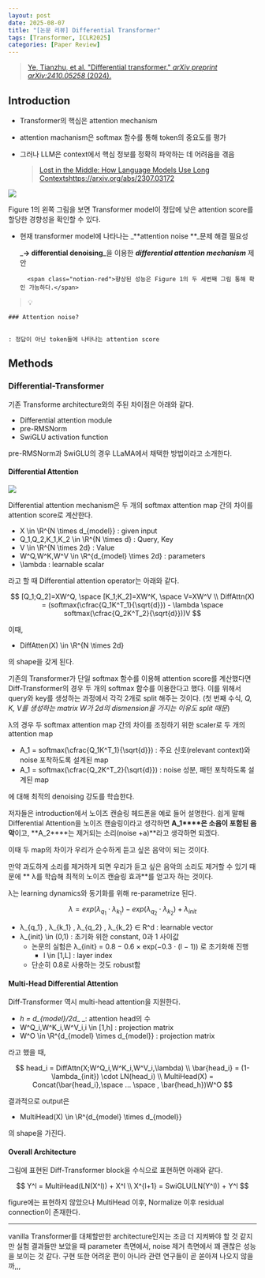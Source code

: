 ```yaml
---
layout: post
date: 2025-08-07
title: "[논문 리뷰] Differential Transformer"
tags: [Transformer, ICLR2025]
categories: [Paper Review]
---
```


> [Ye, Tianzhu, et al. "Differential transformer." ](https://arxiv.org/abs/2410.05258)[_arXiv preprint arXiv:2410.05258_](https://arxiv.org/abs/2410.05258)[ (2024).](https://arxiv.org/abs/2410.05258)



## Introduction

- Transformer의 핵심은 attention mechanism
- attention machanism은 softmax 함수를 통해 token의 중요도를 평가
- 그러나 LLM은 context에서 핵심 정보를 정확히 파악하는 데 어려움을 겪음

	> [Lost in the Middle: How Language Models Use Long Contextshttps://arxiv.org/abs/2307.03172](https://arxiv.org/abs/2307.03172)


![](https://prod-files-secure.s3.us-west-2.amazonaws.com/542b861c-36a8-4051-84e5-8804b6728dba/9083ea56-691a-4752-ae26-47f403431ac8/image.png?X-Amz-Algorithm=AWS4-HMAC-SHA256&X-Amz-Content-Sha256=UNSIGNED-PAYLOAD&X-Amz-Credential=ASIAZI2LB466VZVB5PSY%2F20251007%2Fus-west-2%2Fs3%2Faws4_request&X-Amz-Date=20251007T132125Z&X-Amz-Expires=3600&X-Amz-Security-Token=IQoJb3JpZ2luX2VjEA0aCXVzLXdlc3QtMiJHMEUCIAIhy2uAWHD%2BNyKPl9S%2FTYIwXybRvOtrizeBkUE1aClYAiEAwvDu9WUKK2s8%2FPyjLJXntcW9BymuucHaG98n0bmSwW4qiAQIpv%2F%2F%2F%2F%2F%2F%2F%2F%2F%2FARAAGgw2Mzc0MjMxODM4MDUiDH1Um5ZrUZV%2B8eFtkircA%2FX7bfX%2FsiaF6%2F6ZOjXJ8cGo3V6neZcJtLYhZw%2FCsVaBoNIn6k4YWBUVDE8lrzn1kBLU5tVphtkjhro4G6ODPRLdFzdu2HlCIhsjNh47m7zlPVR%2FuVTwanf3DadtNehyLCWA0wdx3STtkBZZy18R7iqg1Tiwy%2F3L036QpGuIngn2cRshQGnTe2JcolOydS78wd0BmsykJeedIBUKEtvM7qPidLIQEZLpzf%2BBQnpSVAyeIk98lhOi0zFeUQhRphiatLUcEChFEfFNKSXetrMkCF0w9ogAyFkPbqAtwMbjcQl5THbZqNHvsltCTD7UIT5GxhMe2X8YCDxaAY6TT4gkjY3sOGYY3j%2FwUmNOeMxYLzNBY9Im%2FTCCXXSjnc%2FWF0Tr56Mgn7cU5%2BuL7z69hK3lUqof59PrKbcoOmcMCi6ipLOwvz9eHK0FXP6IcUnoDzzTBd2eulJbypSnCb11S%2FMgz1ajJb0uo7u6T%2FgIBNT9wU5dY7ld8hubh%2F71Iw8K2%2FmbNDfTj4ZJ2rZXHe0iTqJOmr6E1s16SQEAnLhg2N%2BBPF3mZ1NTl811%2BQtZ8%2F5CEfsMm0m8JHeiBftBoXoVFB2VxfWjhwzv5B4%2BgnZJ2kOuUT9WquSqeq5Q0HAM%2FWP2MJ2elMcGOqUB4zLCxYt%2FwfJkW4woFjktqQhnYZuNUXLDsC2ZsWEUJw3Jl2kYYIBikmUiL5cPA3Mjj%2B0cmt%2BGGgVEfdQJ7PxIHav%2BD0s%2Ba9zGqn%2FrI8Ncl5%2F745ocu02jO9yke%2FhuojAbzOmGltX3zI5N7SNscgjNYyoMWMOkFy0hmxtkukzL%2BMxNu3d7Ju0EwbQOU65U7BXxt042wfnAE%2BQKSgAbwcMFM4hw9G4l&X-Amz-Signature=6becc3971af9b253d38c7e3b05065631ed07fa64c77a6fb052aa985e85477799&X-Amz-SignedHeaders=host&x-amz-checksum-mode=ENABLED&x-id=GetObject)


Figure 1의 왼쪽 그림을 보면 Transformer model이 정답에 낮은 attention score를 할당한 경향성을 확인할 수 있다.

- 현재 transformer model에 나타나는 _**attention noise **_문제 해결 필요성

	_**→ differential denoising**_을 이용한 _**differential attention mechanism**_ 제안


		<span class="notion-red">향상된 성능은 Figure 1의 두 세번째 그림 통해 확인 가능하다.</span>


> 💡 


	### Attention noise?


	: 정답이 아닌 token들에 나타나는 attention score



## Methods



### Differential-Transformer


기존 Transforme architecture와의 주된 차이점은 아래와 같다.

- Differential attention module
- pre-RMSNorm
- SwiGLU activation function

pre-RMSNorm과 SwiGLU의 경우 LLaMA에서 채택한 방법이라고 소개한다.



#### Differential Attention


![](https://prod-files-secure.s3.us-west-2.amazonaws.com/542b861c-36a8-4051-84e5-8804b6728dba/116d70b2-1963-4810-9167-f4c7d8a06e8f/image.png?X-Amz-Algorithm=AWS4-HMAC-SHA256&X-Amz-Content-Sha256=UNSIGNED-PAYLOAD&X-Amz-Credential=ASIAZI2LB466VZVB5PSY%2F20251007%2Fus-west-2%2Fs3%2Faws4_request&X-Amz-Date=20251007T132125Z&X-Amz-Expires=3600&X-Amz-Security-Token=IQoJb3JpZ2luX2VjEA0aCXVzLXdlc3QtMiJHMEUCIAIhy2uAWHD%2BNyKPl9S%2FTYIwXybRvOtrizeBkUE1aClYAiEAwvDu9WUKK2s8%2FPyjLJXntcW9BymuucHaG98n0bmSwW4qiAQIpv%2F%2F%2F%2F%2F%2F%2F%2F%2F%2FARAAGgw2Mzc0MjMxODM4MDUiDH1Um5ZrUZV%2B8eFtkircA%2FX7bfX%2FsiaF6%2F6ZOjXJ8cGo3V6neZcJtLYhZw%2FCsVaBoNIn6k4YWBUVDE8lrzn1kBLU5tVphtkjhro4G6ODPRLdFzdu2HlCIhsjNh47m7zlPVR%2FuVTwanf3DadtNehyLCWA0wdx3STtkBZZy18R7iqg1Tiwy%2F3L036QpGuIngn2cRshQGnTe2JcolOydS78wd0BmsykJeedIBUKEtvM7qPidLIQEZLpzf%2BBQnpSVAyeIk98lhOi0zFeUQhRphiatLUcEChFEfFNKSXetrMkCF0w9ogAyFkPbqAtwMbjcQl5THbZqNHvsltCTD7UIT5GxhMe2X8YCDxaAY6TT4gkjY3sOGYY3j%2FwUmNOeMxYLzNBY9Im%2FTCCXXSjnc%2FWF0Tr56Mgn7cU5%2BuL7z69hK3lUqof59PrKbcoOmcMCi6ipLOwvz9eHK0FXP6IcUnoDzzTBd2eulJbypSnCb11S%2FMgz1ajJb0uo7u6T%2FgIBNT9wU5dY7ld8hubh%2F71Iw8K2%2FmbNDfTj4ZJ2rZXHe0iTqJOmr6E1s16SQEAnLhg2N%2BBPF3mZ1NTl811%2BQtZ8%2F5CEfsMm0m8JHeiBftBoXoVFB2VxfWjhwzv5B4%2BgnZJ2kOuUT9WquSqeq5Q0HAM%2FWP2MJ2elMcGOqUB4zLCxYt%2FwfJkW4woFjktqQhnYZuNUXLDsC2ZsWEUJw3Jl2kYYIBikmUiL5cPA3Mjj%2B0cmt%2BGGgVEfdQJ7PxIHav%2BD0s%2Ba9zGqn%2FrI8Ncl5%2F745ocu02jO9yke%2FhuojAbzOmGltX3zI5N7SNscgjNYyoMWMOkFy0hmxtkukzL%2BMxNu3d7Ju0EwbQOU65U7BXxt042wfnAE%2BQKSgAbwcMFM4hw9G4l&X-Amz-Signature=e9c283dff35d06ff921d3e15558485deefde9f11b62374d497c04db6f6c75c63&X-Amz-SignedHeaders=host&x-amz-checksum-mode=ENABLED&x-id=GetObject)


Differential attention mechanism은 두 개의 softmax attention map 간의 차이를 attention score로 계산한다.

- X \in \R^{N \times d\_{model}} : given input
- Q\_1,Q\_2,K\_1,K\_2 \in \R^{N \times d} : Query, Key
- V \in \R^{N \times 2d} : Value
- W^Q,W^K,W^V \in \R^{d\_{model} \times 2d} : parameters
- \lambda : learnable scalar

라고 할 때 Differential attention operator는 아래와 같다.


$$
[Q_1;Q_2]=XW^Q, \space [K_1;K_2]=XW^K, \space V=XW^V \\
DiffAttn(X) = (softmax(\cfrac{Q_1K^T_1}{\sqrt{d}}) - \lambda \space softmax(\cfrac{Q_2K^T_2}{\sqrt{d}}))V
$$


이때,

- DiffAtten(X) \in \R^{N \times 2d}

의 shape을 갖게 된다.


기존의 Transformer가 단일 softmax 함수를 이용해 attention score를 계산했다면 Diff-Transformer의 경우 두 개의 softmax 함수를 이용한다고 했다. 이를 위해서 query와 key를 생성하는 과정에서 각각 2개로 split 해주는 것이다. <span class="notion-red">(첫 번째 수식, </span><span class="notion-red">_Q, K, V를 생성하는 matrix W가 2d의 dismension을 가지는 이유도 split 때문_</span><span class="notion-red">)</span>


 λ의 경우 두 softmax attention map 간의 차이를 조정하기 위한 scaler로 두 개의 attention map

- A\_1 = softmax(\cfrac{Q\_1K^T\_1}{\sqrt{d}}) : 주요 신호(relevant context)와 noise 포착하도록 설계된 map
- A\_1 = softmax(\cfrac{Q\_2K^T\_2}{\sqrt{d}}) : noise 성분, 패턴 포착하도록 설계된 map 

에 대해 최적의 denoising 강도를 학습한다.


저자들은 introduction에서 노이즈 캔슬링 헤드폰을 예로 들어 설명한다. 쉽게 말해 Differential Attention을 노이즈 캔슬링이라고 생각하면 **A\_1****은 소음이 포함된 음악**이고, **A\_2****는 제거되는 소리(noise +a)**라고 생각하면 되겠다. 


이때 두 map의 차이가 우리가 순수하게 듣고 싶은 음악이 되는 것이다. 


만약 과도하게 소리를 제거하게 되면 우리가 듣고 싶은 음악의 소리도 제거할 수 있기 때문에 ** λ를 학습해 최적의 노이즈 캔슬링 효과**를 얻고자 하는 것이다.


λ는 learning dynamics와 동기화를 위해 re-parametrize 된다.


$$
\lambda = exp(\lambda_{q_1} \cdot \lambda_{k_1}) - exp(\lambda_{q_2} \cdot \lambda_{k_2}) + \lambda_{init}
$$

- λ\_{q\_1} , λ\_{k\_1} , λ\_{q\_2} , λ\_{k\_2} ∈ R^d : learnable vector
- λ\_{init} \in (0,1) : 초기화 위한 constant, 0과 1 사이값
	- 논문의 실험은 λ\_{init} = 0.8 − 0.6 × exp(−0.3 · (l − 1)) 로 초기화해 진행
		- l \in [1,L] : layer index
	- 단순히 0.8로 사용하는 것도 robust함


#### **Multi-Head Differential Attention**


Diff-Transformer 역시 multi-head attention을 지원한다.

- _h = d\_{model}/2d__ _: attention head의 수
- W^Q\_i,W^K\_i,W^V\_i,i \in [1,h] : projection matrix
- W^O \in \R^{d\_{model} \times d\_{model}} : projection matrix

라고 했을 때,


$$
head_i = DiffAttn(X;W^Q_i,W^K_i,W^V_i,\lambda) \\
\bar{head_i} = (1-\lambda_{init}) \cdot LN(head_i) \\
MultiHead(X) = Concat(\bar{head_i},\space ... \space , \bar{head_h})W^O
$$


결과적으로 output은

- MultiHead(X) \in \R^{d\_{model} \times d\_{model}}

의 shape을 가진다.



#### Overall Architecture


그림에 표현된 Diff-Transformer block을 수식으로 표현하면 아래와 같다.


$$
Y^l = MultiHead(LN(X^l)) + X^l \\
X^{l+1} = SwiGLU(LN(Y^l)) + Y^l
$$


figure에는 표현하지 않았으나 MultiHead 이후, Normalize 이후 residual connection이 존재한다.


---


vanilla Transformer를 대체할만한 architecture인지는 조금 더 지켜봐야 할 것 같지만 실험 결과들만 보았을 때 parameter 측면에서, noise 제거 측면에서 꽤 괜찮은 성능을 보이는 것 같다. 구현 또한 어려운 편이 아니라 관련 연구들이 곧 쏟아져 나오지 않을까,,,

